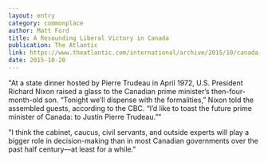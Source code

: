 ```yaml
---
layout: entry
category: commonplace
author: Matt Ford
title: A Resounding Liberal Victory in Canada
publication: The Atlantic
link: https://www.theatlantic.com/international/archive/2015/10/canada-justin-trudeau-election/411415/
date: 2015-10-20
---
```


"At a state dinner hosted by Pierre Trudeau in April 1972, U.S. President Richard Nixon raised a glass to the Canadian prime minister’s then-four-month-old son. “Tonight we’ll dispense with the formalities,” Nixon told the assembled guests, according to the CBC. “I’d like to toast the future prime minister of Canada: to Justin Pierre Trudeau.”"

"I think the cabinet, caucus, civil servants, and outside experts will play a bigger role in decision-making than in most Canadian governments over the past half century—at least for a while."
 
 
